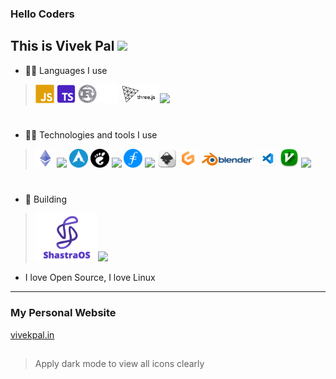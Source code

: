 ### Hello Coders 
## This is Vivek Pal <img src="https://media.giphy.com/media/WUlplcMpOCEmTGBtBW/giphy.gif" width="40">

- 👨‍💻 Languages I use <br />
> <img src="https://raw.githubusercontent.com/vivekpal1/vivekpal1/main/assets/icons8-javascript.svg" width="30"> <img src="https://raw.githubusercontent.com/vivekpal1/vivekpal1/main/assets/icons8-typescript.svg" width="30"> <img src="https://github.com/vivekpal1/vivekpal1/blob/main/assets/icons8-rust-is-a-multi-paradigm-system-programming-language-96.png?raw=true" width="30"> <img src="https://raw.githubusercontent.com/vivekpal1/vivekpal1/main/assets/icons8-next.js-144.png" width="30"> <img src="https://raw.githubusercontent.com/vivekpal1/vivekpal1/main/assets/threejs.png" width="60"> <img src="https://cdn.icon-icons.com/icons2/2107/PNG/512/file_type_solidity_icon_130156.png" width="30">

#

- 👨‍💻 Technologies and tools I use <br />
> <img src="https://raw.githubusercontent.com/vivekpal1/vivekpal1/main/assets/icons8-ethereum-48.png" width="30"> <img src="https://www.iconsdb.com/icons/preview/white/linux-xxl.png" width="30"> <img src="https://github.com/vivekpal1/vivekpal1/blob/main/assets/787248.png" width="30"> <img src="https://github.com/vivekpal1/vivekpal1/blob/main/assets/gnome_512x512.png" width="30"> <img src="[https://github.com/vivekpal1/vivekpal1/blob/main/assets/dff7764bc47d4467874fce8f3670d206.png](https://github.com/vivekpal1/vivekpal1/blob/main/assets/icons8-solana-64.png?raw=true)" width="30"> <img src="https://github.com/vivekpal1/vivekpal1/blob/main/assets/dff7764bc47d4467874fce8f3670d206.png" width="30"> <img src="https://forum.obsidian.md/uploads/default/original/2X/6/6df43bc4ee96f0a1b67ff3600caf6879b758a743.png" width="30"> <img src="https://raw.githubusercontent.com/vivekpal1/vivekpal1/main/assets/Apps-Inkscape-icon.png" width="30"> <img src="https://raw.githubusercontent.com/vivekpal1/vivekpal1/main/assets/37021919.png" width="30"> <img src="https://github.com/vivekpal1/vivekpal1/blob/main/assets/blender_logo_socket.png?raw=true" width="90"> <img src="https://github.com/vivekpal1/vivekpal1/blob/main/assets/app-icon.png?raw=true" width="30"> <img src="https://github.com/vivekpal1/vivekpal1/blob/main/assets/vim-icon.png?raw=true" width="30"> <img src="https://upload.wikimedia.org/wikipedia/commons/thumb/9/90/DaVinci_Resolve_17_logo.svg/1200px-DaVinci_Resolve_17_logo.svg.png" width="30">

#

- 🔨 Building
> <a href="https://shastraos.org/"><img src="https://raw.githubusercontent.com/vivekpal1/vivekpal1/main/assets/shastraos-icon-full02.png" width="100"></a><a href="https://github.com/Solway-Shastra"><img src="https://raw.githubusercontent.com/sol-inn/.github/main/profile/assets/logo.png" width="100"></a>
- I love Open Source, I love Linux

---

### My Personal Website

<a href="https://vivekpal.in">vivekpal.in</a>


## 
<!---
<p align="center">
  <img src="https://github.com/vivekpal1/vivekpal1/raw/output/github-contribution-grid-snake.svg" alt="snake"></center>
</p>

--- -->

> Apply dark mode to view all icons clearly

